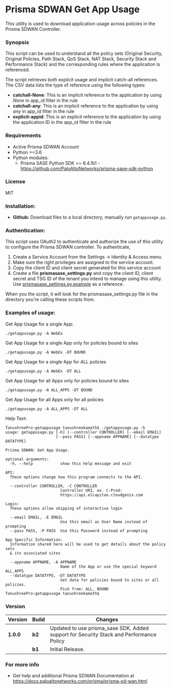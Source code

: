 # Prisma SDWAN Get App Usage
This utility is used to download application usage across policies in the Prisma SDWAN Controller.

### Synopsis
This script can be used to understand all the policy sets (Original Security, Original Policies, Path Stack, QoS Stack, NAT Stack, Security Stack and Performance Stack) and the corresponding rules where the application is referenced. 

The script retrieves both explicit usage and implicit catch-all references. The CSV data lists the type of reference using the following types:
- **catchall-None**: This is an implicit reference to the application by using *None* in app_id filter in the rule
- **catchall-any**: This is an implicit reference to the application by using *any* in app_id filter in the rule
- **explicit-appid**: This is an explicit reference to the application by using the application ID in the app_id filter in the rule

### Requirements
* Active Prisma SDWAN Account
* Python >=3.6
* Python modules:
    * Prisma SASE Python SDK >= 6.4.1b1 - <https://github.com/PaloAltoNetworks/prisma-sase-sdk-python>

### License
MIT

### Installation:
 - **Github:** Download files to a local directory, manually run `getappusage.py`. 

### Authentication:
This script uses OAuth2 to authenticate and authorize the use of this utility to configure the Prisma SDWAN controller. To authenticate,
1. Create a Service Account from the Settings -> Identity & Access menu
2. Make sure the right privileges are assigned to the service account.
3. Copy the client ID and client secret generated for this service account
4. Create a file **prismasase_settings.py** and copy the client ID, client secret and TSG ID of the tenant you intend to manage using this utility. Use  [prismasase_settings.py.example](https://github.com/ktanushree/getappusage/blob/main/prismasase_settings.py.example)  as a reference.

When you the script, it will look for the prismasase_settings.py file in the directory you're calling these scripts from.

### Examples of usage:
Get App Usage for a single App:
```
./getappusage.py -A WebEx 
```
Get App Usage for a single App only for policies bound to sites
``` 
./getappusage.py -A WebEx -DT BOUND
```
Get App Usage for a single App for ALL policies
```angular2
./getappusage.py -A WebEx -DT ALL
```
Get App Usage for all Apps only for policies bound to sites
```angular2
./getappusage.py -A ALL_APPS -DT BOUND
```
Get App Usage for all Apps only for all policies
```angular2
./getappusage.py -A ALL_APPS -DT ALL
```

Help Text:
```angular2
TanushreePro:getappusage tanushreekamath$ ./getappusage.py -h
usage: getappusage.py [-h] [--controller CONTROLLER] [--email EMAIL]
                      [--pass PASS] [--appname APPNAME] [--datatype DATATYPE]

Prisma SDWAN: Get App Usage.

optional arguments:
  -h, --help            show this help message and exit

API:
  These options change how this program connects to the API.

  --controller CONTROLLER, -C CONTROLLER
                        Controller URI, ex. C-Prod:
                        https://api.elcapitan.cloudgenix.com

Login:
  These options allow skipping of interactive login

  --email EMAIL, -E EMAIL
                        Use this email as User Name instead of prompting
  --pass PASS, -P PASS  Use this Password instead of prompting

App Specific Information:
  Information shared here will be used to get details about the policy sets
  & its associated sites

  --appname APPNAME, -A APPNAME
                        Name of the App or use the special keyword ALL_APPS
  --datatype DATATYPE, -DT DATATYPE
                        Get data for policies bound to sites or all policies.
                        Pick from: ALL, BOUND
TanushreePro:getappusage tanushreekamath$ 
```

### Version
| Version | Build | Changes |
| ------- | ----- | ------- |
| **1.0.0** | **b2** | Updated to use prisma_sase SDK. Added support for Security Stack and Performance Policy |
|           | **b1** | Initial Release. |


### For more info
 * Get help and additional Prisma SDWAN Documentation at <https://docs.paloaltonetworks.com/prisma/prisma-sd-wan.html>
